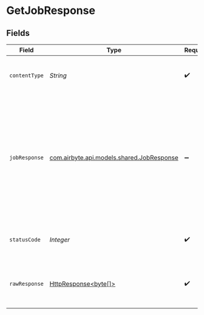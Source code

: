 # GetJobResponse


## Fields

| Field                                                                                                                                                  | Type                                                                                                                                                   | Required                                                                                                                                               | Description                                                                                                                                            | Example                                                                                                                                                |
| ------------------------------------------------------------------------------------------------------------------------------------------------------ | ------------------------------------------------------------------------------------------------------------------------------------------------------ | ------------------------------------------------------------------------------------------------------------------------------------------------------ | ------------------------------------------------------------------------------------------------------------------------------------------------------ | ------------------------------------------------------------------------------------------------------------------------------------------------------ |
| `contentType`                                                                                                                                          | *String*                                                                                                                                               | :heavy_check_mark:                                                                                                                                     | HTTP response content type for this operation                                                                                                          |                                                                                                                                                        |
| `jobResponse`                                                                                                                                          | [com.airbyte.api.models.shared.JobResponse](../../models/shared/JobResponse.md)                                                                        | :heavy_minus_sign:                                                                                                                                     | Get a Job by the id in the path.                                                                                                                       | {<br/>"id": "18dccc91-0ab1-4f72-9ed7-0b8fc27c5826",<br/>"status": "running",<br/>"jobType": "sync",<br/>"startTime": "2023-03-25T01:30:50Z",<br/>"duration": "PT8H6M12S"<br/>} |
| `statusCode`                                                                                                                                           | *Integer*                                                                                                                                              | :heavy_check_mark:                                                                                                                                     | HTTP response status code for this operation                                                                                                           |                                                                                                                                                        |
| `rawResponse`                                                                                                                                          | [HttpResponse<byte[]>](https://docs.oracle.com/en/java/javase/11/docs/api/java.net.http/java/net/http/HttpResponse.html)                               | :heavy_check_mark:                                                                                                                                     | Raw HTTP response; suitable for custom response parsing                                                                                                |                                                                                                                                                        |